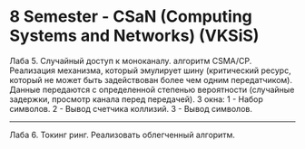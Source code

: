 8 Semester - CSaN (Computing Systems and Networks) (VKSiS)
==========================================================

Лаба 5. Случайный доступ к моноканалу. алгоритм CSMA/CP. Реализация механизма, который эмулирует шину (критический ресурс, который не может быть задействован более чем одним передатчиком). Данные передаются с определенной степенью вероятности (случайные задержки, просмотр канала перед передачей).
3 окна:
1 - Набор символов.
2 - Вывод счетчика коллизий.
3 - Вывод символов.
_______________________________________________________________________

Лаба 6. Токинг ринг.
Реализовать облегченный алгоритм.


